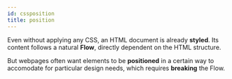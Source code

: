 ```yaml
---
id: cssposition
title: position
---
```


Even without applying any CSS, an HTML document is already **styled**. Its content follows a natural **Flow**, directly dependent on the HTML structure.

But webpages often want elements to be **positioned** in a certain way to accomodate for particular design needs, which requires **breaking** the Flow.
